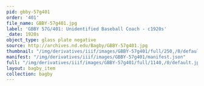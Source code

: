 ```yaml
---
pid: gbby-57g401
order: '401'
file_name: GBBY-57g401.jpg
label: 'GBBY 57G/401: Unidentified Baseball Coach - c1920s'
_date: 1920s
object_type: glass plate negative
source: http://archives.nd.edu/Bagby/GBBY-57g401.jpg
thumbnail: "/img/derivatives/iiif/images/GBBY-57g401/full/250,/0/default.jpg"
manifest: "/img/derivatives/iiif/images/GBBY-57g401/manifest.json"
full: "/img/derivatives/iiif/images/GBBY-57g401/full/1140,/0/default.jpg"
layout: bagby_item
collection: bagby
---
```

